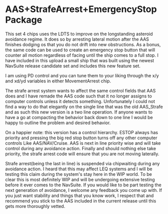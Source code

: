 # AAS+StrafeArrest+EmergencyStop Package

This set 4 chips uses the LDTS to improve on the longstanding asteroid avoidance regime. It does so by arresting lateral motion after the AAS finishes dodging os that you do not drift into new obstructions. As a bonus, the same code can be used to create an emergency stop button that will counter all motion regardless of facing until the ship comes to a full stop. I have included in this upload a small ship that was built using the newest NavSuite release candidate set and includes this new feature set.

I am using PD control and you can tune them to your liking through the x/y and xd/yd variables in either MovementArrest chip.

The strafe arrest system wants to affect the same control fields that AAS does and I have remade the AAS code such that it no longer assigns to computer controls unless it detects something. Unfortunately I could not find a way to do that elegantly on the single line that was the old AAS_Strafe and as such this new version is a two line operation. If anyone wants to have a go at compacting the behavior back down to one line I would be happy to outline the problem and desired behavior.

On a happier note: this version has a control hierarchy. ESTOP always has priority and pressing the big red stop button turns off any other computer controls Like AAS/NAV/Cruise. AAS is next in line priority wise and will take control during any avoidance action. Finally and should nothing else take priority, the strafe arrest code will ensure that you are not moving laterally. 

Strafe arrest(being the last in line) is suspended via chipwaiting during any avoidance action. I heard that this may affect LEQ systems and I will be testing this claim during the system's stay here in the WIP world. To be clear this is most definitely WIP and will be undergoing extensive testing before it ever comes to the NavSuite. If you would like to be part testing the next generation of avoidance, I welcome any feedback you come up with. If you just want stability and things that you know work, I respect that and recommend you stick to the AAS included in the current release until this gets more thoroughly vetted.
